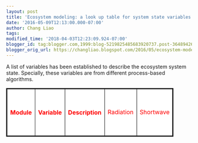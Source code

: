 ```yaml
---
layout: post
title: 'Ecosystem modeling: a look up table for system state variables'
date: '2016-05-09T12:13:00.000-07:00'
author: Chang Liao
tags:
modified_time: '2018-04-03T12:23:09.924-07:00'
blogger_id: tag:blogger.com,1999:blog-5219825485683920737.post-3648942652294377948
blogger_orig_url: https://changliao.blogspot.com/2016/05/ecosystem-modeling-100.html
---
```


A list of variables has been established to describe the ecosystem system 
state. Specially, these variables are from different process-based algorithms. 

<table align="center" border="2" bordercolor="#000000" cellpadding="3" 
cellspacing="3" style="background-color: white; width: 90%;"><th><span 
style="color: red;">Module</th><th><span style="color: 
red;">Variable</th><th><span style="color: red;">Description</th><td><span 
style="color: red;">Radiation<td><span style="color: red;">Shortwave<td><span 
style="color: red;">Incoming shortwave radiation<td><td><span style="color: 
red;">PAR<td><span style="color: red;">Photosynthetically active 
radiation<td><span style="color: red;">Evapotranspiration<td><span 
style="color: red;">Potential ET<td><span style="color: red;">Total potential 
evapotranspiration<td><span style="color: red;">Interception<td><span 
style="color: red;">canopy depth<td><span style="color: red;">Depth of rain 
and snow in canopy<td><td><span style="color: red;">canopy ET<td><span 
style="color: red;">ET from the canopy<td><td><span style="color: red;">Net 
rain<td><span style="color: red;">Net rain from canopy<td><td><span 
style="color: red;">Net snow<td><span style="color: red;">Net snow from 
canopy<td><span style="color: red;">Snow<td><span style="color: 
red;">SCA<td><span style="color: red;">Snow cover area<td><td><span 
style="color: red;">Snow albedo<td><span style="color: red;">Snow 
albedo<td><td><span style="color: red;">Snow ET<td><span style="color: 
red;">Snow sublimation<td><td><span style="color: 
red;">Snowmelt<td><td><td><span style="color: red;">SWE<td><span style="color: 
red;">Snowpack water equivalent<td><td><span style="color: red;">SWE 
temperature<td><span style="color: red;">Temperature of the snowpack<td><span 
style="color: red;">Infiltration<td><span style="color: 
red;">Infiltration<td><td><span style="color: red;">Surface runoff<td><span 
style="color: red;">Surface runoff<td><td><td><span style="color: 
red;">Surface runoff upslope<td><span style="color: red;">Surface runoff from 
upslope<td><span style="color: red;">Soil<td><span style="color: red;">Dunnian 
runoff<td><td><td><span style="color: red;">Dunnian runoff 
upslope<td><td><td><span style="color: red;">Interflow<td><td><td><span 
style="color: red;">Interflow upslope<td><td><td><span style="color: 
red;">Soil moisture<td><td><td><span style="color: red;">Soil to 
groundwater<td><td><span style="color: red;">Groundwater<td><span 
style="color: red;">Groundwater inflow<td><td><td><span style="color: 
red;">Groundwater outflow<td><td><td><span style="color: red;">Groundwater 
upslope<td> 